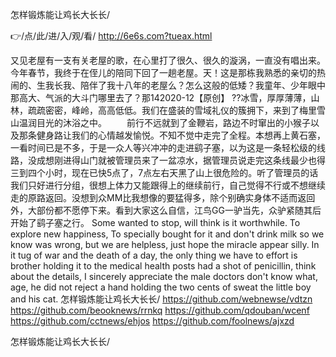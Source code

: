 
怎样锻炼能让鸡长大长长/




👉/点/此/进/入/观/看/ http://6e6s.com?tueax.html




又见老屋有一支有关老屋的歌，在心里打了很久、很久的漩涡，一直没有唱出来。今年春节，我终于在侄儿的陪同下回了一趟老屋。天！这是那栋我熟悉的亲切的热闹的、生我长我、陪伴了我十八年的老屋么？怎么这般的低矮？我童年、少年眼中那高大、气派的大斗门哪里去了？那142020-12【原创】
??冰雪，厚厚薄薄，山林，疏疏密密，峰岭，高高低低。我们在盛装的雪域礼仪的簇拥下，来到了梅里雪山温润目光的沐浴之中。
　　前行不远就到了金鞭岩，路边不时窜出的小猴子以及那条健身路让我们的心情越发愉悦。不知不觉中走完了全程。本想再上黄石塞，一看时间已是不多，于是一众人等兴冲冲的走进鹞子塞，以为这是一条轻松级的线路，没成想刚进得山门就被管理员来了一盆凉水，据管理员说走完这条线最少也得三到四个小时，现在已快5点了，7点左右天黑了山上很危险的。听了管理员的话我们只好进行分组，很想上体力又能跟得上的继续前行，自己觉得不行或不想继续走的原路返回。没想到众MM比我想像的要猛得多，除个别确实身体不适而返回外，大部份都不愿停下来。看到大家这么自信，江鸟GG一驴当先，众驴紧随其后开始了鹞子塞之行。
Some wanted to stop, will think is it worthwhile.
To explore new happiness,
To specially bought for it and don't drink milk so we know was wrong, but we are helpless, just hope the miracle appear silly.
In it tug of war and the death of a day, the only thing we have to effort is brother holding it to the medical health posts had a shot of penicillin, think about the details, I sincerely appreciate the male doctors don't know what, age, he did not reject a hand holding the two cents of sweat the little boy and his cat.
怎样锻炼能让鸡长大长长/ https://github.com/webnewse/vdtzn
https://github.com/beooknews/rrnkq
https://github.com/qdouban/wcenf
https://github.com/cctnews/ehjos
https://github.com/foolnews/ajxzd





怎样锻炼能让鸡长大长长/
